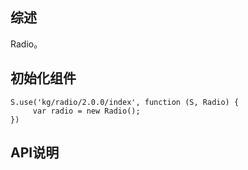 ## 综述

Radio。

## 初始化组件
		
    S.use('kg/radio/2.0.0/index', function (S, Radio) {
         var radio = new Radio();
    })

## API说明

